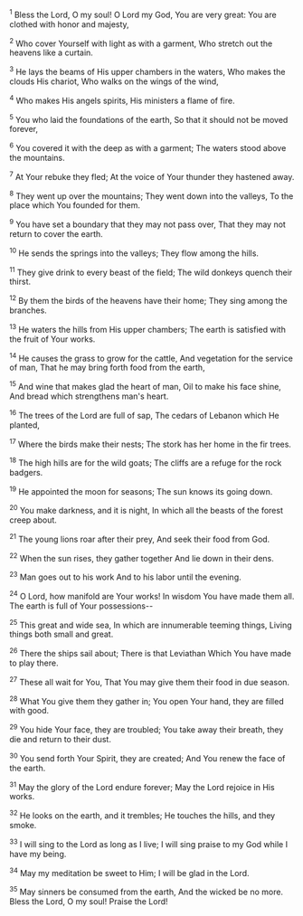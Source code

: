 <sup>1</sup> 
Bless the Lord, O my soul! O Lord my God, You are very great: You are clothed with honor and majesty, 

<sup>2</sup> 
Who cover Yourself with light as with a garment, Who stretch out the heavens like a curtain. 

<sup>3</sup> 
He lays the beams of His upper chambers in the waters, Who makes the clouds His chariot, Who walks on the wings of the wind, 

<sup>4</sup> 
Who makes His angels spirits, His ministers a flame of fire. 

<sup>5</sup> 
You who laid the foundations of the earth, So that it should not be moved forever, 

<sup>6</sup> 
You covered it with the deep as with a garment; The waters stood above the mountains. 

<sup>7</sup> 
At Your rebuke they fled; At the voice of Your thunder they hastened away. 

<sup>8</sup> 
They went up over the mountains; They went down into the valleys, To the place which You founded for them. 

<sup>9</sup> 
You have set a boundary that they may not pass over, That they may not return to cover the earth. 

<sup>10</sup> 
He sends the springs into the valleys; They flow among the hills. 

<sup>11</sup> 
They give drink to every beast of the field; The wild donkeys quench their thirst. 

<sup>12</sup> 
By them the birds of the heavens have their home; They sing among the branches. 

<sup>13</sup> 
He waters the hills from His upper chambers; The earth is satisfied with the fruit of Your works. 

<sup>14</sup> 
He causes the grass to grow for the cattle, And vegetation for the service of man, That he may bring forth food from the earth, 

<sup>15</sup> 
And wine that makes glad the heart of man, Oil to make his face shine, And bread which strengthens man's heart. 

<sup>16</sup> 
The trees of the Lord are full of sap, The cedars of Lebanon which He planted, 

<sup>17</sup> 
Where the birds make their nests; The stork has her home in the fir trees. 

<sup>18</sup> 
The high hills are for the wild goats; The cliffs are a refuge for the rock badgers. 

<sup>19</sup> 
He appointed the moon for seasons; The sun knows its going down. 

<sup>20</sup> 
You make darkness, and it is night, In which all the beasts of the forest creep about. 

<sup>21</sup> 
The young lions roar after their prey, And seek their food from God. 

<sup>22</sup> 
When the sun rises, they gather together And lie down in their dens. 

<sup>23</sup> 
Man goes out to his work And to his labor until the evening. 

<sup>24</sup> 
O Lord, how manifold are Your works! In wisdom You have made them all. The earth is full of Your possessions-- 

<sup>25</sup> 
This great and wide sea, In which are innumerable teeming things, Living things both small and great. 

<sup>26</sup> 
There the ships sail about; There is that Leviathan Which You have made to play there. 

<sup>27</sup> 
These all wait for You, That You may give them their food in due season. 

<sup>28</sup> 
What You give them they gather in; You open Your hand, they are filled with good. 

<sup>29</sup> 
You hide Your face, they are troubled; You take away their breath, they die and return to their dust. 

<sup>30</sup> 
You send forth Your Spirit, they are created; And You renew the face of the earth. 

<sup>31</sup> 
May the glory of the Lord endure forever; May the Lord rejoice in His works. 

<sup>32</sup> 
He looks on the earth, and it trembles; He touches the hills, and they smoke. 

<sup>33</sup> 
I will sing to the Lord as long as I live; I will sing praise to my God while I have my being. 

<sup>34</sup> 
May my meditation be sweet to Him; I will be glad in the Lord. 

<sup>35</sup> 
May sinners be consumed from the earth, And the wicked be no more. Bless the Lord, O my soul! Praise the Lord!